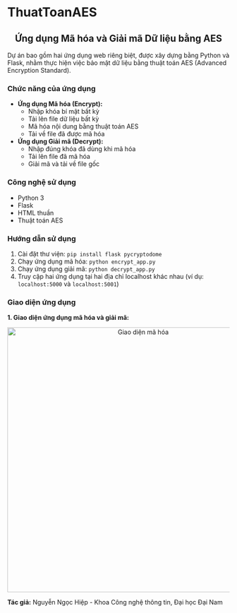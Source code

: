# ThuatToanAES
<h2 align="center">Ứng dụng Mã hóa và Giải mã Dữ liệu bằng AES</h2>

<p>
Dự án bao gồm hai ứng dụng web riêng biệt, được xây dựng bằng Python và Flask, nhằm thực hiện việc bảo mật dữ liệu bằng thuật toán AES (Advanced Encryption Standard).
</p>

<h3>Chức năng của ứng dụng</h3>

<ul>
  <li><strong>Ứng dụng Mã hóa (Encrypt):</strong>
    <ul>
      <li>Nhập khóa bí mật bất kỳ</li>
      <li>Tải lên file dữ liệu bất kỳ</li>
      <li>Mã hóa nội dung bằng thuật toán AES</li>
      <li>Tải về file đã được mã hóa</li>
    </ul>
  </li>
  <li><strong>Ứng dụng Giải mã (Decrypt):</strong>
    <ul>
      <li>Nhập đúng khóa đã dùng khi mã hóa</li>
      <li>Tải lên file đã mã hóa</li>
      <li>Giải mã và tải về file gốc</li>
    </ul>
  </li>
</ul>

<h3>Công nghệ sử dụng</h3>

<ul>
  <li>Python 3</li>
  <li>Flask</li>
  <li>HTML thuần</li>
  <li>Thuật toán AES</li>
</ul>

<h3>Hướng dẫn sử dụng</h3>

<ol>
  <li>Cài đặt thư viện: <code>pip install flask pycryptodome</code></li>
  <li>Chạy ứng dụng mã hóa: <code>python encrypt_app.py</code></li>
  <li>Chạy ứng dụng giải mã: <code>python decrypt_app.py</code></li>
  <li>Truy cập hai ứng dụng tại hai địa chỉ localhost khác nhau (ví dụ: <code>localhost:5000</code> và <code>localhost:5001</code>)</li>
</ol>

<h3>Giao diện ứng dụng</h3>

<p><strong>1. Giao diện ứng dụng mã hóa và giải mã:</strong></p>
<p align="center">
  <img src="https://github.com/hiepnguyen05/ThuatToanAES/blob/main/screenshots/encrypt_interface.png?raw=true" alt="Giao diện mã hóa" width="600">
</p>



<p><strong>Tác giả:</strong> Nguyễn Ngọc Hiệp - Khoa Công nghệ thông tin, Đại học Đại Nam</p>
